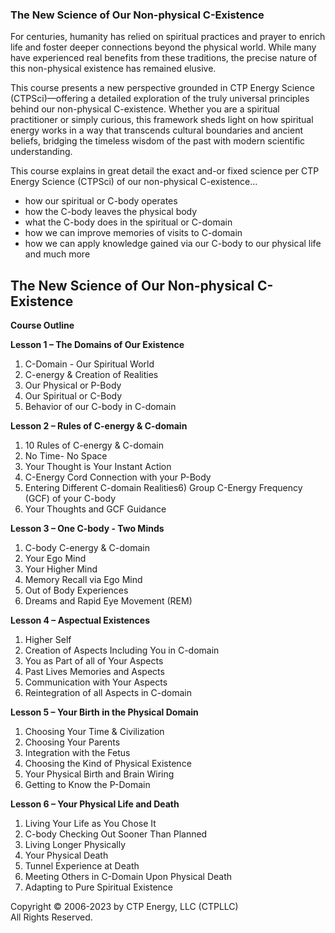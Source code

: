 ### The New Science of Our Non-physical C-Existence

For centuries, humanity has relied on spiritual practices and prayer to enrich life and foster deeper connections beyond the physical world. While many have experienced real benefits from these traditions, the precise nature of this non-physical existence has remained elusive.

This course presents a new perspective grounded in CTP Energy Science (CTPSci)—offering a detailed exploration of the truly universal principles behind our non-physical C-existence. Whether you are a spiritual practitioner or simply curious, this framework sheds light on how spiritual energy works in a way that transcends cultural boundaries and ancient beliefs, bridging the timeless wisdom of the past with modern scientific understanding.

This course explains in great detail the exact and-or fixed science per CTP Energy Science
(CTPSci) of our non-physical C-existence...

- how our spiritual or C-body operates<br>
- how the C-body leaves the physical body<br>
- what the C-body does in the spiritual or C-domain<br>
- how we can improve memories of visits to C-domain<br>
- how we can apply knowledge gained via our C-body to our physical life and much more<br>

## The New Science of Our Non-physical C-Existence

**Course Outline**

**Lesson 1 – The Domains of Our Existence**
1) C-Domain - Our Spiritual World
2) C-energy & Creation of Realities
3) Our Physical or P-Body
4) Our Spiritual or C-Body
5) Behavior of our C-body in C-domain

**Lesson 2 – Rules of C-energy & C-domain**
1) 10 Rules of C-energy & C-domain
2) No Time- No Space
3) Your Thought is Your Instant Action
4) C-Energy Cord Connection with your P-Body
5) Entering Different C-domain Realities6) Group C-Energy Frequency (GCF) of your C-body
7) Your Thoughts and GCF Guidance

**Lesson 3 – One C-body - Two Minds**
1) C-body C-energy & C-domain
2) Your Ego Mind
3) Your Higher Mind
4) Memory Recall via Ego Mind
5) Out of Body Experiences
6) Dreams and Rapid Eye Movement (REM)

**Lesson 4 – Aspectual Existences**
1) Higher Self
2) Creation of Aspects Including You in C-domain
3) You as Part of all of Your Aspects
4) Past Lives Memories and Aspects
5) Communication with Your Aspects
6) Reintegration of all Aspects in C-domain

**Lesson 5 – Your Birth in the Physical Domain**
1) Choosing Your Time & Civilization
2) Choosing Your Parents
3) Integration with the Fetus
4) Choosing the Kind of Physical Existence
5) Your Physical Birth and Brain Wiring
6) Getting to Know the P-Domain

**Lesson 6 – Your Physical Life and Death**
1) Living Your Life as You Chose It
2) C-body Checking Out Sooner Than Planned
3) Living Longer Physically
4) Your Physical Death
5) Tunnel Experience at Death
6) Meeting Others in C-Domain Upon Physical Death
7) Adapting to Pure Spiritual Existence

Copyright © 2006-2023 by CTP Energy, LLC (CTPLLC)  
All Rights Reserved.
